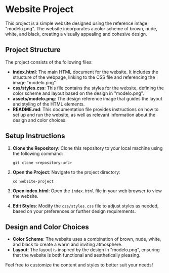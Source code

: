 # Website Project

This project is a simple website designed using the reference image "modelo.png". The website incorporates a color scheme of brown, nude, white, and black, creating a visually appealing and cohesive design.

## Project Structure

The project consists of the following files:

- **index.html**: The main HTML document for the website. It includes the structure of the webpage, linking to the CSS file and referencing the image "modelo.png".
- **css/styles.css**: This file contains the styles for the website, defining the color scheme and layout based on the design in "modelo.png".
- **assets/modelo.png**: The design reference image that guides the layout and styling of the HTML elements.
- **README.md**: This documentation file provides instructions on how to set up and run the website, as well as relevant information about the design and color choices.

## Setup Instructions

1. **Clone the Repository**: 
   Clone this repository to your local machine using the following command:
   ```
   git clone <repository-url>
   ```

2. **Open the Project**: 
   Navigate to the project directory:
   ```
   cd website-project
   ```

3. **Open index.html**: 
   Open the `index.html` file in your web browser to view the website.

4. **Edit Styles**: 
   Modify the `css/styles.css` file to adjust styles as needed, based on your preferences or further design requirements.

## Design and Color Choices

- **Color Scheme**: The website uses a combination of brown, nude, white, and black to create a warm and inviting atmosphere.
- **Layout**: The layout is inspired by the design in "modelo.png", ensuring that the website is both functional and aesthetically pleasing.

Feel free to customize the content and styles to better suit your needs!